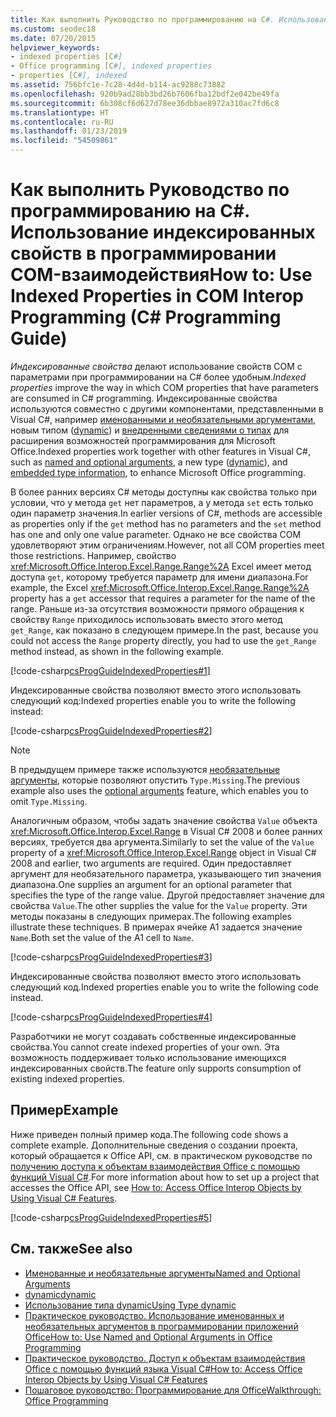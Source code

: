 ```yaml
---
title: Как выполнить Руководство по программированию на C#. Использование индексированных свойств в программировании COM-взаимодействия
ms.custom: seodec18
ms.date: 07/20/2015
helpviewer_keywords:
- indexed properties [C#]
- Office programming [C#], indexed properties
- properties [C#], indexed
ms.assetid: 756bfc1e-7c28-4d4d-b114-ac9288c73882
ms.openlocfilehash: 920b9ad28bb3bd26b7606fba12bdf2e042be49fa
ms.sourcegitcommit: 6b308cf6d627d78ee36dbbae8972a310ac7fd6c8
ms.translationtype: HT
ms.contentlocale: ru-RU
ms.lasthandoff: 01/23/2019
ms.locfileid: "54509861"
---
```

# <a name="how-to-use-indexed-properties-in-com-interop-programming-c-programming-guide"></a><span data-ttu-id="f75f3-102">Как выполнить Руководство по программированию на C#. Использование индексированных свойств в программировании COM-взаимодействия</span><span class="sxs-lookup"><span data-stu-id="f75f3-102">How to: Use Indexed Properties in COM Interop Programming (C# Programming Guide)</span></span>
<span data-ttu-id="f75f3-103">*Индексированные свойства* делают использование свойств COM с параметрами при программировании на C# более удобным.</span><span class="sxs-lookup"><span data-stu-id="f75f3-103">*Indexed properties* improve the way in which COM properties that have parameters are consumed in C# programming.</span></span> <span data-ttu-id="f75f3-104">Индексированные свойства используются совместно с другими компонентами, представленными в Visual C#, например [именованными и необязательными аргументами](../../../csharp/programming-guide/classes-and-structs/named-and-optional-arguments.md), новым типом ([dynamic](../../../csharp/language-reference/keywords/dynamic.md)) и [внедренными сведениями о типах](../../../csharp/programming-guide/concepts/assemblies-gac/walkthrough-embedding-types-from-managed-assemblies-in-visual-studio.md) для расширения возможностей программирования для Microsoft Office.</span><span class="sxs-lookup"><span data-stu-id="f75f3-104">Indexed properties work together with other features in Visual C#, such as [named and optional arguments](../../../csharp/programming-guide/classes-and-structs/named-and-optional-arguments.md), a new type ([dynamic](../../../csharp/language-reference/keywords/dynamic.md)), and [embedded type information](../../../csharp/programming-guide/concepts/assemblies-gac/walkthrough-embedding-types-from-managed-assemblies-in-visual-studio.md), to enhance Microsoft Office programming.</span></span>  
  
 <span data-ttu-id="f75f3-105">В более ранних версиях C# методы доступны как свойства только при условии, что у метода `get` нет параметров, а у метода `set` есть только один параметр значения.</span><span class="sxs-lookup"><span data-stu-id="f75f3-105">In earlier versions of C#, methods are accessible as properties only if the `get` method has no parameters and the `set` method has one and only one value parameter.</span></span> <span data-ttu-id="f75f3-106">Однако не все свойства COM удовлетворяют этим ограничениям.</span><span class="sxs-lookup"><span data-stu-id="f75f3-106">However, not all COM properties meet those restrictions.</span></span> <span data-ttu-id="f75f3-107">Например, свойство <xref:Microsoft.Office.Interop.Excel.Range.Range%2A> Excel имеет метод доступа `get`, которому требуется параметр для имени диапазона.</span><span class="sxs-lookup"><span data-stu-id="f75f3-107">For example, the Excel <xref:Microsoft.Office.Interop.Excel.Range.Range%2A> property has a `get` accessor that requires a parameter for the name of the range.</span></span> <span data-ttu-id="f75f3-108">Раньше из-за отсутствия возможности прямого обращения к свойству `Range` приходилось использовать вместо этого метод `get_Range`, как показано в следующем примере.</span><span class="sxs-lookup"><span data-stu-id="f75f3-108">In the past, because you could not access the `Range` property directly, you had to use the `get_Range` method instead, as shown in the following example.</span></span>  
  
 [!code-csharp[csProgGuideIndexedProperties#1](../../../csharp/programming-guide/interop/codesnippet/CSharp/how-to-use-indexed-properties-in-com-interop-rogramming_1.cs)]  
  
 <span data-ttu-id="f75f3-109">Индексированные свойства позволяют вместо этого использовать следующий код:</span><span class="sxs-lookup"><span data-stu-id="f75f3-109">Indexed properties enable you to write the following instead:</span></span>  
  
 [!code-csharp[csProgGuideIndexedProperties#2](../../../csharp/programming-guide/interop/codesnippet/CSharp/how-to-use-indexed-properties-in-com-interop-rogramming_2.cs)]  
  
> [!NOTE]
>  <span data-ttu-id="f75f3-110">В предыдущем примере также используются [необязательные аргументы](../../../csharp/programming-guide/classes-and-structs/named-and-optional-arguments.md), которые позволяют опустить `Type.Missing`.</span><span class="sxs-lookup"><span data-stu-id="f75f3-110">The previous example also uses the [optional arguments](../../../csharp/programming-guide/classes-and-structs/named-and-optional-arguments.md) feature, which enables you to omit `Type.Missing`.</span></span>  
  
 <span data-ttu-id="f75f3-111">Аналогичным образом, чтобы задать значение свойства `Value` объекта <xref:Microsoft.Office.Interop.Excel.Range> в Visual C# 2008 и более ранних версиях, требуется два аргумента.</span><span class="sxs-lookup"><span data-stu-id="f75f3-111">Similarly to set the value of the `Value` property of a <xref:Microsoft.Office.Interop.Excel.Range> object in Visual C# 2008 and earlier, two arguments are required.</span></span> <span data-ttu-id="f75f3-112">Один предоставляет аргумент для необязательного параметра, указывающего тип значения диапазона.</span><span class="sxs-lookup"><span data-stu-id="f75f3-112">One supplies an argument for an optional parameter that specifies the type of the range value.</span></span> <span data-ttu-id="f75f3-113">Другой предоставляет значение для свойства `Value`.</span><span class="sxs-lookup"><span data-stu-id="f75f3-113">The other supplies the value for the `Value` property.</span></span> <span data-ttu-id="f75f3-114">Эти методы показаны в следующих примерах.</span><span class="sxs-lookup"><span data-stu-id="f75f3-114">The following examples illustrate these techniques.</span></span> <span data-ttu-id="f75f3-115">В примерах ячейке A1 задается значение `Name`.</span><span class="sxs-lookup"><span data-stu-id="f75f3-115">Both set the value of the A1 cell to `Name`.</span></span>
  
 [!code-csharp[csProgGuideIndexedProperties#3](../../../csharp/programming-guide/interop/codesnippet/CSharp/how-to-use-indexed-properties-in-com-interop-rogramming_3.cs)]  
  
 <span data-ttu-id="f75f3-116">Индексированные свойства позволяют вместо этого использовать следующий код.</span><span class="sxs-lookup"><span data-stu-id="f75f3-116">Indexed properties enable you to write the following code instead.</span></span>  
  
 [!code-csharp[csProgGuideIndexedProperties#4](../../../csharp/programming-guide/interop/codesnippet/CSharp/how-to-use-indexed-properties-in-com-interop-rogramming_4.cs)]  
  
 <span data-ttu-id="f75f3-117">Разработчики не могут создавать собственные индексированные свойства.</span><span class="sxs-lookup"><span data-stu-id="f75f3-117">You cannot create indexed properties of your own.</span></span> <span data-ttu-id="f75f3-118">Эта возможность поддерживает только использование имеющихся индексированных свойств.</span><span class="sxs-lookup"><span data-stu-id="f75f3-118">The feature only supports consumption of existing indexed properties.</span></span>  
  
## <a name="example"></a><span data-ttu-id="f75f3-119">Пример</span><span class="sxs-lookup"><span data-stu-id="f75f3-119">Example</span></span>  
 <span data-ttu-id="f75f3-120">Ниже приведен полный пример кода.</span><span class="sxs-lookup"><span data-stu-id="f75f3-120">The following code shows a complete example.</span></span> <span data-ttu-id="f75f3-121">Дополнительные сведения о создании проекта, который обращается к Office API, см. в практическом руководстве по [ получению доступа к объектам взаимодействия Office с помощью функций Visual C#](../../../csharp/programming-guide/interop/how-to-access-office-onterop-objects.md).</span><span class="sxs-lookup"><span data-stu-id="f75f3-121">For more information about how to set up a project that accesses the Office API, see [How to: Access Office Interop Objects by Using Visual C# Features](../../../csharp/programming-guide/interop/how-to-access-office-onterop-objects.md).</span></span>  
  
 [!code-csharp[csProgGuideIndexedProperties#5](../../../csharp/programming-guide/interop/codesnippet/CSharp/how-to-use-indexed-properties-in-com-interop-rogramming_5.cs)]  
  
## <a name="see-also"></a><span data-ttu-id="f75f3-122">См. также</span><span class="sxs-lookup"><span data-stu-id="f75f3-122">See also</span></span>

- [<span data-ttu-id="f75f3-123">Именованные и необязательные аргументы</span><span class="sxs-lookup"><span data-stu-id="f75f3-123">Named and Optional Arguments</span></span>](../../../csharp/programming-guide/classes-and-structs/named-and-optional-arguments.md)
- [<span data-ttu-id="f75f3-124">dynamic</span><span class="sxs-lookup"><span data-stu-id="f75f3-124">dynamic</span></span>](../../../csharp/language-reference/keywords/dynamic.md)
- [<span data-ttu-id="f75f3-125">Использование типа dynamic</span><span class="sxs-lookup"><span data-stu-id="f75f3-125">Using Type dynamic</span></span>](../../../csharp/programming-guide/types/using-type-dynamic.md)
- [<span data-ttu-id="f75f3-126">Практическое руководство. Использование именованных и необязательных аргументов в программировании приложений Office</span><span class="sxs-lookup"><span data-stu-id="f75f3-126">How to: Use Named and Optional Arguments in Office Programming</span></span>](../../../csharp/programming-guide/classes-and-structs/how-to-use-named-and-optional-arguments-in-office-programming.md)
- [<span data-ttu-id="f75f3-127">Практическое руководство. Доступ к объектам взаимодействия Office с помощью функций языка Visual C#</span><span class="sxs-lookup"><span data-stu-id="f75f3-127">How to: Access Office Interop Objects by Using Visual C# Features</span></span>](../../../csharp/programming-guide/interop/how-to-access-office-onterop-objects.md)
- [<span data-ttu-id="f75f3-128">Пошаговое руководство: Программирование для Office</span><span class="sxs-lookup"><span data-stu-id="f75f3-128">Walkthrough: Office Programming</span></span>](../../../csharp/programming-guide/interop/walkthrough-office-programming.md)

